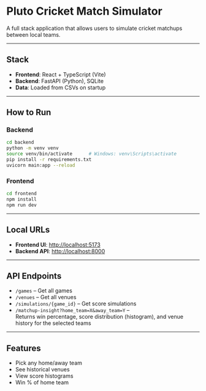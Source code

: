 # Pluto Cricket Match Simulator

A full stack application that allows users to simulate cricket matchups between local teams.

---

## Stack
- **Frontend**: React + TypeScript (Vite)
- **Backend**: FastAPI (Python), SQLite
- **Data**: Loaded from CSVs on startup

---

## How to Run

### Backend
```bash
cd backend
python -m venv venv
source venv/bin/activate      # Windows: venv\Scripts\activate
pip install -r requirements.txt
uvicorn main:app --reload
```

### Frontend
```bash
cd frontend
npm install
npm run dev
```

---

## Local URLs

- **Frontend UI**: [http://localhost:5173](http://localhost:5173)
- **Backend API**: [http://localhost:8000](http://localhost:8000)

---

## API Endpoints
- `/games` – Get all games
- `/venues` – Get all venues
- `/simulations/{game_id}` – Get score simulations
- `/matchup-insight?home_team=X&away_team=Y` –  
  Returns win percentage, score distribution (histogram), and venue history for the selected teams

---

## Features
- Pick any home/away team
- See historical venues
- View score histograms
- Win % of home team
